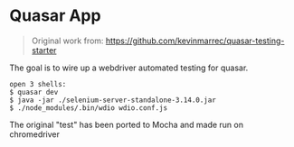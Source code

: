# Quasar App

> Original work from: https://github.com/kevinmarrec/quasar-testing-starter

The goal is to wire up a webdriver automated testing for quasar.

```
open 3 shells:
$ quasar dev
$ java -jar ./selenium-server-standalone-3.14.0.jar 
$ ./node_modules/.bin/wdio wdio.conf.js
```

The original "test" has been ported to Mocha and made run on chromedriver
